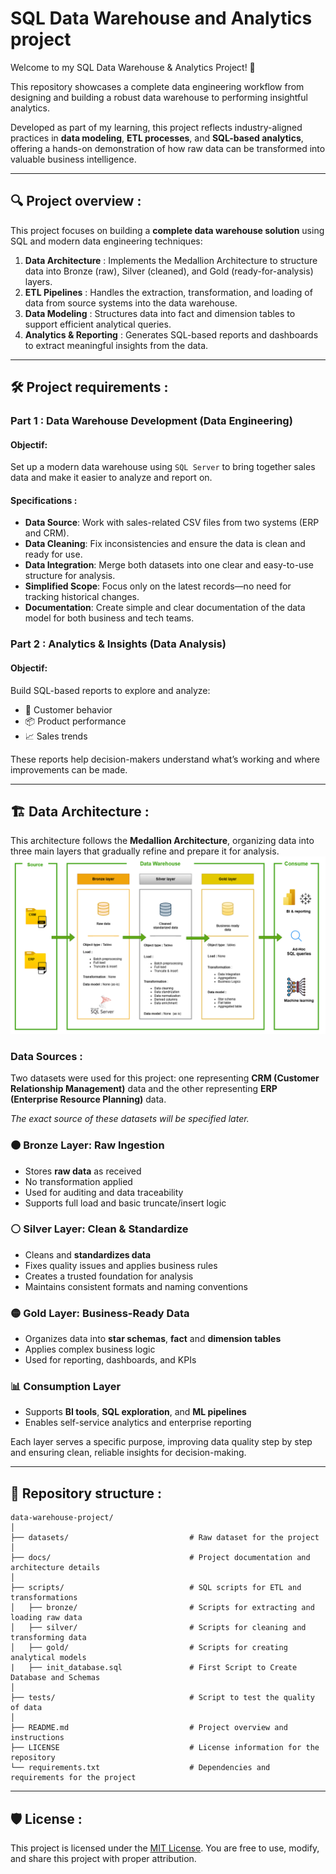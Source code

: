 # SQL Data Warehouse and Analytics project 


Welcome to my SQL Data Warehouse & Analytics Project! 🚀

This repository showcases a complete data engineering workflow from designing and building a robust data warehouse to performing insightful analytics.

Developed as part of my learning, this project reflects industry-aligned practices in **data modeling**, **ETL processes**, and **SQL-based analytics**, offering a hands-on demonstration of how raw data can be transformed into valuable business intelligence.

---
## 🔍 Project overview : 

This project focuses on building a **complete data warehouse solution** using SQL and modern data engineering techniques:

1. **Data Architecture** :  Implements the Medallion Architecture to structure data into Bronze (raw), Silver (cleaned), and Gold (ready-for-analysis) layers.  
2. **ETL Pipelines** : Handles the extraction, transformation, and loading of data from source systems into the data warehouse.  
3. **Data Modeling** : Structures data into fact and dimension tables to support efficient analytical queries.  
4. **Analytics & Reporting** : Generates SQL-based reports and dashboards to extract meaningful insights from the data.

---

## 🛠️ Project requirements : 

### Part 1 : Data Warehouse Development (Data Engineering)
 
#### Objectif: 
Set up a modern data warehouse using `SQL Server` to bring together sales data and make it easier to analyze and report on.

#### Specifications : 
- **Data Source**: Work with sales-related CSV files from two systems (ERP and CRM).  
- **Data Cleaning**: Fix inconsistencies and ensure the data is clean and ready for use.  
- **Data Integration**: Merge both datasets into one clear and easy-to-use structure for analysis.  
- **Simplified Scope**: Focus only on the latest records—no need for tracking historical changes.  
- **Documentation**: Create simple and clear documentation of the data model for both business and tech teams.


### Part 2 : Analytics & Insights (Data Analysis)

#### Objectif: 
Build SQL-based reports to explore and analyze:
- 👥 Customer behavior  
- 📦 Product performance  
- 📈 Sales trends  

These reports help decision-makers understand what’s working and where improvements can be made.

---


## 🏗️ Data Architecture :

This architecture follows the **Medallion Architecture**, organizing data into three main layers that gradually refine and prepare it for analysis.
![Data Architecture](docs/2_Data%20Architecture.png)


### Data Sources : 
Two datasets were used for this project: one representing **CRM (Customer Relationship Management)** data and the other representing **ERP (Enterprise Resource Planning)** data.

*The exact source of these datasets will be specified later.*


### 🟤 Bronze Layer: Raw Ingestion
- Stores **raw data** as received
- No transformation applied
- Used for auditing and data traceability
- Supports full load and basic truncate/insert logic

### ⚪ Silver Layer: Clean & Standardize
- Cleans and **standardizes data**
- Fixes quality issues and applies business rules
- Creates a trusted foundation for analysis
- Maintains consistent formats and naming conventions


### 🟡 Gold Layer: Business-Ready Data
- Organizes data into **star schemas**, **fact** and **dimension tables**
- Applies complex business logic
- Used for reporting, dashboards, and KPIs


### 📊 Consumption Layer
- Supports **BI tools**, **SQL exploration**, and **ML pipelines**
- Enables self-service analytics and enterprise reporting

Each layer serves a specific purpose, improving data quality step by step and ensuring clean, reliable insights for decision-making.

---

## 📂 Repository structure : 
```
data-warehouse-project/
│
├── datasets/                           # Raw dataset for the project 
│
├── docs/                               # Project documentation and architecture details
│
├── scripts/                            # SQL scripts for ETL and transformations
│   ├── bronze/                         # Scripts for extracting and loading raw data
│   ├── silver/                         # Scripts for cleaning and transforming data
│   ├── gold/                           # Scripts for creating analytical models
|   ├── init_database.sql               # First Script to Create Database and Schemas
│
├── tests/                              # Script to test the quality of data
│
├── README.md                           # Project overview and instructions
├── LICENSE                             # License information for the repository
└── requirements.txt                    # Dependencies and requirements for the project
```

---

## 🛡️ License :
This project is licensed under the [MIT License](LICENSE). You are free to use, modify, and share this project with proper attribution.




